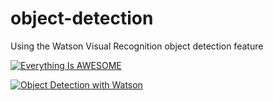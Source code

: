 # object-detection
Using the Watson Visual Recognition object detection feature

[![Everything Is AWESOME](https://img.youtube.com/vi/StTqXEQ2l-Y/0.jpg)](https://www.youtube.com/watch?v=StTqXEQ2l-Y "Everything Is AWESOME")

[![Object Detection with Watson](https://img.youtube.com/vi/3gxMBtvsRFo/0.jpg)](https://www.youtube.com/watch?v=3gxMBtvsRFo&t=78s "Build a custom model with Watson Visual Recognition Object Detection")
